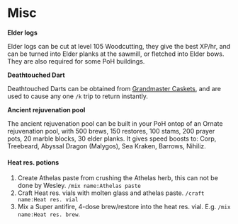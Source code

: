 # Misc

**Elder logs**

Elder logs can be cut at level 105 Woodcutting, they give the best XP/hr, and can be turned into Elder planks at the sawmill, or fletched into Elder bows. They are also required for some PoH buildings.

**Deathtouched Dart**

Deathtouched Darts can be obtained from [Grandmaster Caskets](https://bso-wiki.oldschool.gg/custom-items/grandmaster-clues), and are used to cause any one `/k` trip to return instantly.

**Ancient rejuvenation pool**

The ancient rejuvenation pool can be built in your PoH ontop of an Ornate rejuvenation pool, with 500 brews, 150 restores, 100 stams, 200 prayer pots, 20 marble blocks, 30 elder planks. It gives speed boosts to: Corp, Treebeard, Abyssal Dragon (Malygos), Sea Kraken, Barrows, Nihiliz.

#### Heat res. potions

1. Create Athelas paste from crushing the Athelas herb, this can not be done by Wesley. `/mix name:Athelas paste`
2. Craft Heat res. vials with molten glass and athelas paste. `/craft name:Heat res. vial`
3. Mix a Super antifire, 4-dose brew/restore into the heat res. vial. E.g. `/mix name:Heat res. brew`.

